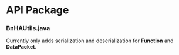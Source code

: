 # API Package

### BnHAUtils.java

Currently only adds serialization and deserialization for **Function** and **DataPacket**.

